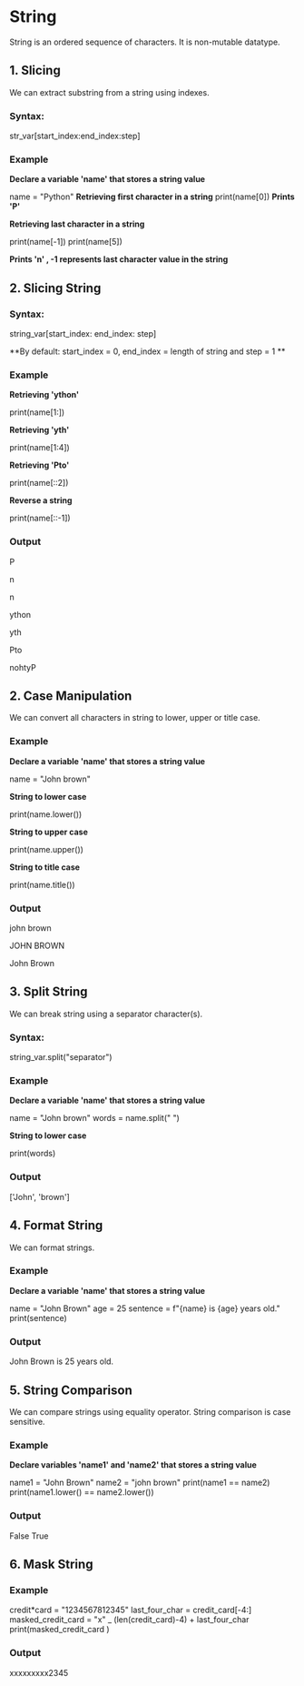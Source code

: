 # String
String is an ordered sequence of characters. It is non-mutable datatype.


## 1. Slicing

We can extract substring from a string using indexes.
### Syntax:
str_var[start_index:end_index:step]

### Example

**Declare a variable 'name' that stores a string value**

name = "Python" 
**Retrieving first character in a string**
print(name[0]) 
**Prints 'P'**

**Retrieving last character in a string**

print(name[-1])
print(name[5])

**Prints 'n' , -1 represents last character value in the string**

## 2. Slicing String

### Syntax:
 string_var[start_index: end_index: step]

**By default: start_index = 0, end_index = length of string and step = 1 **

### Example
**Retrieving 'ython'**

print(name[1:])

**Retrieving 'yth'**

print(name[1:4])

**Retrieving 'Pto'**

print(name[::2])

**Reverse a string**

print(name[::-1])

### Output

P

n

n

ython

yth

Pto

nohtyP

## 2. Case Manipulation

We can convert all characters in string to lower, upper or title case.

### Example

**Declare a variable 'name' that stores a string value**

name = "John brown"

**String to lower case**

print(name.lower())

**String to upper case**

print(name.upper())

**String to title case**

print(name.title())

### Output
john brown

JOHN BROWN

John Brown

## 3. Split String

We can break string using a separator character(s).
### Syntax:
string_var.split("separator")
### Example

**Declare a variable 'name' that stores a string value**

name = "John brown"
words = name.split(" ")

**String to lower case**

print(words)

### Output
['John', 'brown']

## 4. Format String

We can format strings.

### Example

**Declare a variable 'name' that stores a string value**

name = "John Brown"
age = 25
sentence = f"{name} is {age} years old."
print(sentence)

### Output
John Brown is 25 years old.

## 5. String Comparison

We can compare strings using equality operator. String comparison is case sensitive.

### Example

**Declare variables 'name1' and 'name2' that stores a string value**

name1 = "John Brown"
name2 = "john brown"
print(name1 == name2)
print(name1.lower() == name2.lower())

### Output
False
True

## 6. Mask String

### Example

credit\*card = "1234567812345"
last_four_char = credit_card[-4:]
masked_credit_card = "x" \_ (len(credit_card)-4) + last_four_char
print(masked_credit_card )

### Output
xxxxxxxxx2345
